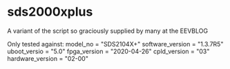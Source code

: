 # sds2000xplus

A variant of the script so graciously supplied by many at the EEVBLOG

Only tested against:
model_no = "SDS2104X+"
software_version = "1.3.7R5"
uboot_versio = "5.0"
fpga_version = "2020-04-26"
cpld_version = "03"
hardware_version = "02-00"

